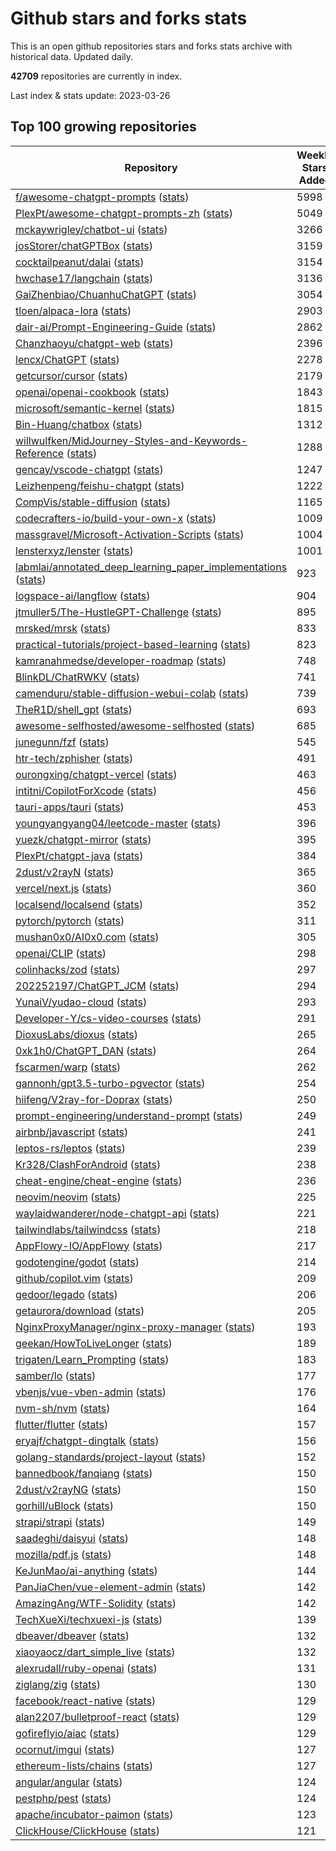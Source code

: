 # Github stars and forks stats
This is an open github repositories stars and forks stats archive with historical data. Updated daily.

**42709** repositories are currently in index.

Last index & stats update: 2023-03-26

## Top 100 growing repositories
| Repository | Weekly Stars Added | Total Stars |
|------|-------|-------|
| [f/awesome-chatgpt-prompts](/stats/f/a/f/awesome-chatgpt-prompts.md) ([stats](https://reviewgithub.com/rep/f/awesome-chatgpt-prompts)) | 5998 | 51465 |
| [PlexPt/awesome-chatgpt-prompts-zh](/stats/p/l/PlexPt/awesome-chatgpt-prompts-zh.md) ([stats](https://reviewgithub.com/rep/PlexPt/awesome-chatgpt-prompts-zh)) | 5049 | 21358 |
| [mckaywrigley/chatbot-ui](/stats/m/c/mckaywrigley/chatbot-ui.md) ([stats](https://reviewgithub.com/rep/mckaywrigley/chatbot-ui)) | 3266 | 3854 |
| [josStorer/chatGPTBox](/stats/j/o/josStorer/chatGPTBox.md) ([stats](https://reviewgithub.com/rep/josStorer/chatGPTBox)) | 3159 | 3893 |
| [cocktailpeanut/dalai](/stats/c/o/cocktailpeanut/dalai.md) ([stats](https://reviewgithub.com/rep/cocktailpeanut/dalai)) | 3154 | 6339 |
| [hwchase17/langchain](/stats/h/w/hwchase17/langchain.md) ([stats](https://reviewgithub.com/rep/hwchase17/langchain)) | 3136 | 15322 |
| [GaiZhenbiao/ChuanhuChatGPT](/stats/g/a/GaiZhenbiao/ChuanhuChatGPT.md) ([stats](https://reviewgithub.com/rep/GaiZhenbiao/ChuanhuChatGPT)) | 3054 | 5838 |
| [tloen/alpaca-lora](/stats/t/l/tloen/alpaca-lora.md) ([stats](https://reviewgithub.com/rep/tloen/alpaca-lora)) | 2903 | 5855 |
| [dair-ai/Prompt-Engineering-Guide](/stats/d/a/dair-ai/Prompt-Engineering-Guide.md) ([stats](https://reviewgithub.com/rep/dair-ai/Prompt-Engineering-Guide)) | 2862 | 17395 |
| [Chanzhaoyu/chatgpt-web](/stats/c/h/Chanzhaoyu/chatgpt-web.md) ([stats](https://reviewgithub.com/rep/Chanzhaoyu/chatgpt-web)) | 2396 | 10257 |
| [lencx/ChatGPT](/stats/l/e/lencx/ChatGPT.md) ([stats](https://reviewgithub.com/rep/lencx/ChatGPT)) | 2278 | 25656 |
| [getcursor/cursor](/stats/g/e/getcursor/cursor.md) ([stats](https://reviewgithub.com/rep/getcursor/cursor)) | 2179 | 2803 |
| [openai/openai-cookbook](/stats/o/p/openai/openai-cookbook.md) ([stats](https://reviewgithub.com/rep/openai/openai-cookbook)) | 1843 | 21737 |
| [microsoft/semantic-kernel](/stats/m/i/microsoft/semantic-kernel.md) ([stats](https://reviewgithub.com/rep/microsoft/semantic-kernel)) | 1815 | 3045 |
| [Bin-Huang/chatbox](/stats/b/i/Bin-Huang/chatbox.md) ([stats](https://reviewgithub.com/rep/Bin-Huang/chatbox)) | 1312 | 2205 |
| [willwulfken/MidJourney-Styles-and-Keywords-Reference](/stats/w/i/willwulfken/MidJourney-Styles-and-Keywords-Reference.md) ([stats](https://reviewgithub.com/rep/willwulfken/MidJourney-Styles-and-Keywords-Reference)) | 1288 | 5891 |
| [gencay/vscode-chatgpt](/stats/g/e/gencay/vscode-chatgpt.md) ([stats](https://reviewgithub.com/rep/gencay/vscode-chatgpt)) | 1247 | 2595 |
| [Leizhenpeng/feishu-chatgpt](/stats/l/e/Leizhenpeng/feishu-chatgpt.md) ([stats](https://reviewgithub.com/rep/Leizhenpeng/feishu-chatgpt)) | 1222 | 1939 |
| [CompVis/stable-diffusion](/stats/c/o/CompVis/stable-diffusion.md) ([stats](https://reviewgithub.com/rep/CompVis/stable-diffusion)) | 1165 | 47502 |
| [codecrafters-io/build-your-own-x](/stats/c/o/codecrafters-io/build-your-own-x.md) ([stats](https://reviewgithub.com/rep/codecrafters-io/build-your-own-x)) | 1009 | 194371 |
| [massgravel/Microsoft-Activation-Scripts](/stats/m/a/massgravel/Microsoft-Activation-Scripts.md) ([stats](https://reviewgithub.com/rep/massgravel/Microsoft-Activation-Scripts)) | 1004 | 29554 |
| [lensterxyz/lenster](/stats/l/e/lensterxyz/lenster.md) ([stats](https://reviewgithub.com/rep/lensterxyz/lenster)) | 1001 | 17391 |
| [labmlai/annotated_deep_learning_paper_implementations](/stats/l/a/labmlai/annotated_deep_learning_paper_implementations.md) ([stats](https://reviewgithub.com/rep/labmlai/annotated_deep_learning_paper_implementations)) | 923 | 18643 |
| [logspace-ai/langflow](/stats/l/o/logspace-ai/langflow.md) ([stats](https://reviewgithub.com/rep/logspace-ai/langflow)) | 904 | 1793 |
| [jtmuller5/The-HustleGPT-Challenge](/stats/j/t/jtmuller5/The-HustleGPT-Challenge.md) ([stats](https://reviewgithub.com/rep/jtmuller5/The-HustleGPT-Challenge)) | 895 | 1613 |
| [mrsked/mrsk](/stats/m/r/mrsked/mrsk.md) ([stats](https://reviewgithub.com/rep/mrsked/mrsk)) | 833 | 4517 |
| [practical-tutorials/project-based-learning](/stats/p/r/practical-tutorials/project-based-learning.md) ([stats](https://reviewgithub.com/rep/practical-tutorials/project-based-learning)) | 823 | 95389 |
| [kamranahmedse/developer-roadmap](/stats/k/a/kamranahmedse/developer-roadmap.md) ([stats](https://reviewgithub.com/rep/kamranahmedse/developer-roadmap)) | 748 | 234370 |
| [BlinkDL/ChatRWKV](/stats/b/l/BlinkDL/ChatRWKV.md) ([stats](https://reviewgithub.com/rep/BlinkDL/ChatRWKV)) | 741 | 4275 |
| [camenduru/stable-diffusion-webui-colab](/stats/c/a/camenduru/stable-diffusion-webui-colab.md) ([stats](https://reviewgithub.com/rep/camenduru/stable-diffusion-webui-colab)) | 739 | 5429 |
| [TheR1D/shell_gpt](/stats/t/h/TheR1D/shell_gpt.md) ([stats](https://reviewgithub.com/rep/TheR1D/shell_gpt)) | 693 | 2743 |
| [awesome-selfhosted/awesome-selfhosted](/stats/a/w/awesome-selfhosted/awesome-selfhosted.md) ([stats](https://reviewgithub.com/rep/awesome-selfhosted/awesome-selfhosted)) | 685 | 125085 |
| [junegunn/fzf](/stats/j/u/junegunn/fzf.md) ([stats](https://reviewgithub.com/rep/junegunn/fzf)) | 545 | 51053 |
| [htr-tech/zphisher](/stats/h/t/htr-tech/zphisher.md) ([stats](https://reviewgithub.com/rep/htr-tech/zphisher)) | 491 | 7807 |
| [ourongxing/chatgpt-vercel](/stats/o/u/ourongxing/chatgpt-vercel.md) ([stats](https://reviewgithub.com/rep/ourongxing/chatgpt-vercel)) | 463 | 1452 |
| [intitni/CopilotForXcode](/stats/i/n/intitni/CopilotForXcode.md) ([stats](https://reviewgithub.com/rep/intitni/CopilotForXcode)) | 456 | 1614 |
| [tauri-apps/tauri](/stats/t/a/tauri-apps/tauri.md) ([stats](https://reviewgithub.com/rep/tauri-apps/tauri)) | 453 | 61226 |
| [youngyangyang04/leetcode-master](/stats/y/o/youngyangyang04/leetcode-master.md) ([stats](https://reviewgithub.com/rep/youngyangyang04/leetcode-master)) | 396 | 36965 |
| [yuezk/chatgpt-mirror](/stats/y/u/yuezk/chatgpt-mirror.md) ([stats](https://reviewgithub.com/rep/yuezk/chatgpt-mirror)) | 395 | 932 |
| [PlexPt/chatgpt-java](/stats/p/l/PlexPt/chatgpt-java.md) ([stats](https://reviewgithub.com/rep/PlexPt/chatgpt-java)) | 384 | 1449 |
| [2dust/v2rayN](/stats/2/d/2dust/v2rayN.md) ([stats](https://reviewgithub.com/rep/2dust/v2rayN)) | 365 | 39650 |
| [vercel/next.js](/stats/v/e/vercel/next.js.md) ([stats](https://reviewgithub.com/rep/vercel/next.js)) | 360 | 102971 |
| [localsend/localsend](/stats/l/o/localsend/localsend.md) ([stats](https://reviewgithub.com/rep/localsend/localsend)) | 352 | 9354 |
| [pytorch/pytorch](/stats/p/y/pytorch/pytorch.md) ([stats](https://reviewgithub.com/rep/pytorch/pytorch)) | 311 | 64362 |
| [mushan0x0/AI0x0.com](/stats/m/u/mushan0x0/AI0x0.com.md) ([stats](https://reviewgithub.com/rep/mushan0x0/AI0x0.com)) | 305 | 495 |
| [openai/CLIP](/stats/o/p/openai/CLIP.md) ([stats](https://reviewgithub.com/rep/openai/CLIP)) | 298 | 13190 |
| [colinhacks/zod](/stats/c/o/colinhacks/zod.md) ([stats](https://reviewgithub.com/rep/colinhacks/zod)) | 297 | 20378 |
| [202252197/ChatGPT_JCM](/stats/2/0/202252197/ChatGPT_JCM.md) ([stats](https://reviewgithub.com/rep/202252197/ChatGPT_JCM)) | 294 | 898 |
| [YunaiV/yudao-cloud](/stats/y/u/YunaiV/yudao-cloud.md) ([stats](https://reviewgithub.com/rep/YunaiV/yudao-cloud)) | 293 | 8565 |
| [Developer-Y/cs-video-courses](/stats/d/e/Developer-Y/cs-video-courses.md) ([stats](https://reviewgithub.com/rep/Developer-Y/cs-video-courses)) | 291 | 53878 |
| [DioxusLabs/dioxus](/stats/d/i/DioxusLabs/dioxus.md) ([stats](https://reviewgithub.com/rep/DioxusLabs/dioxus)) | 265 | 7949 |
| [0xk1h0/ChatGPT_DAN](/stats/0/x/0xk1h0/ChatGPT_DAN.md) ([stats](https://reviewgithub.com/rep/0xk1h0/ChatGPT_DAN)) | 264 | 693 |
| [fscarmen/warp](/stats/f/s/fscarmen/warp.md) ([stats](https://reviewgithub.com/rep/fscarmen/warp)) | 262 | 3478 |
| [gannonh/gpt3.5-turbo-pgvector](/stats/g/a/gannonh/gpt3.5-turbo-pgvector.md) ([stats](https://reviewgithub.com/rep/gannonh/gpt3.5-turbo-pgvector)) | 254 | 525 |
| [hiifeng/V2ray-for-Doprax](/stats/h/i/hiifeng/V2ray-for-Doprax.md) ([stats](https://reviewgithub.com/rep/hiifeng/V2ray-for-Doprax)) | 250 | 6662 |
| [prompt-engineering/understand-prompt](/stats/p/r/prompt-engineering/understand-prompt.md) ([stats](https://reviewgithub.com/rep/prompt-engineering/understand-prompt)) | 249 | 1815 |
| [airbnb/javascript](/stats/a/i/airbnb/javascript.md) ([stats](https://reviewgithub.com/rep/airbnb/javascript)) | 241 | 132551 |
| [leptos-rs/leptos](/stats/l/e/leptos-rs/leptos.md) ([stats](https://reviewgithub.com/rep/leptos-rs/leptos)) | 239 | 7513 |
| [Kr328/ClashForAndroid](/stats/k/r/Kr328/ClashForAndroid.md) ([stats](https://reviewgithub.com/rep/Kr328/ClashForAndroid)) | 238 | 22021 |
| [cheat-engine/cheat-engine](/stats/c/h/cheat-engine/cheat-engine.md) ([stats](https://reviewgithub.com/rep/cheat-engine/cheat-engine)) | 236 | 10529 |
| [neovim/neovim](/stats/n/e/neovim/neovim.md) ([stats](https://reviewgithub.com/rep/neovim/neovim)) | 225 | 63945 |
| [waylaidwanderer/node-chatgpt-api](/stats/w/a/waylaidwanderer/node-chatgpt-api.md) ([stats](https://reviewgithub.com/rep/waylaidwanderer/node-chatgpt-api)) | 221 | 2569 |
| [tailwindlabs/tailwindcss](/stats/t/a/tailwindlabs/tailwindcss.md) ([stats](https://reviewgithub.com/rep/tailwindlabs/tailwindcss)) | 218 | 66318 |
| [AppFlowy-IO/AppFlowy](/stats/a/p/AppFlowy-IO/AppFlowy.md) ([stats](https://reviewgithub.com/rep/AppFlowy-IO/AppFlowy)) | 217 | 33045 |
| [godotengine/godot](/stats/g/o/godotengine/godot.md) ([stats](https://reviewgithub.com/rep/godotengine/godot)) | 214 | 59679 |
| [github/copilot.vim](/stats/g/i/github/copilot.vim.md) ([stats](https://reviewgithub.com/rep/github/copilot.vim)) | 209 | 4666 |
| [gedoor/legado](/stats/g/e/gedoor/legado.md) ([stats](https://reviewgithub.com/rep/gedoor/legado)) | 206 | 13814 |
| [getaurora/download](/stats/g/e/getaurora/download.md) ([stats](https://reviewgithub.com/rep/getaurora/download)) | 205 | 1207 |
| [NginxProxyManager/nginx-proxy-manager](/stats/n/g/NginxProxyManager/nginx-proxy-manager.md) ([stats](https://reviewgithub.com/rep/NginxProxyManager/nginx-proxy-manager)) | 193 | 12105 |
| [geekan/HowToLiveLonger](/stats/g/e/geekan/HowToLiveLonger.md) ([stats](https://reviewgithub.com/rep/geekan/HowToLiveLonger)) | 189 | 22261 |
| [trigaten/Learn_Prompting](/stats/t/r/trigaten/Learn_Prompting.md) ([stats](https://reviewgithub.com/rep/trigaten/Learn_Prompting)) | 183 | 1386 |
| [samber/lo](/stats/s/a/samber/lo.md) ([stats](https://reviewgithub.com/rep/samber/lo)) | 177 | 10657 |
| [vbenjs/vue-vben-admin](/stats/v/b/vbenjs/vue-vben-admin.md) ([stats](https://reviewgithub.com/rep/vbenjs/vue-vben-admin)) | 176 | 16744 |
| [nvm-sh/nvm](/stats/n/v/nvm-sh/nvm.md) ([stats](https://reviewgithub.com/rep/nvm-sh/nvm)) | 164 | 65774 |
| [flutter/flutter](/stats/f/l/flutter/flutter.md) ([stats](https://reviewgithub.com/rep/flutter/flutter)) | 157 | 151468 |
| [eryajf/chatgpt-dingtalk](/stats/e/r/eryajf/chatgpt-dingtalk.md) ([stats](https://reviewgithub.com/rep/eryajf/chatgpt-dingtalk)) | 156 | 1060 |
| [golang-standards/project-layout](/stats/g/o/golang-standards/project-layout.md) ([stats](https://reviewgithub.com/rep/golang-standards/project-layout)) | 152 | 38606 |
| [bannedbook/fanqiang](/stats/b/a/bannedbook/fanqiang.md) ([stats](https://reviewgithub.com/rep/bannedbook/fanqiang)) | 150 | 29627 |
| [2dust/v2rayNG](/stats/2/d/2dust/v2rayNG.md) ([stats](https://reviewgithub.com/rep/2dust/v2rayNG)) | 150 | 20155 |
| [gorhill/uBlock](/stats/g/o/gorhill/uBlock.md) ([stats](https://reviewgithub.com/rep/gorhill/uBlock)) | 150 | 35015 |
| [strapi/strapi](/stats/s/t/strapi/strapi.md) ([stats](https://reviewgithub.com/rep/strapi/strapi)) | 149 | 52656 |
| [saadeghi/daisyui](/stats/s/a/saadeghi/daisyui.md) ([stats](https://reviewgithub.com/rep/saadeghi/daisyui)) | 148 | 19253 |
| [mozilla/pdf.js](/stats/m/o/mozilla/pdf.js.md) ([stats](https://reviewgithub.com/rep/mozilla/pdf.js)) | 148 | 41877 |
| [KeJunMao/ai-anything](/stats/k/e/KeJunMao/ai-anything.md) ([stats](https://reviewgithub.com/rep/KeJunMao/ai-anything)) | 144 | 317 |
| [PanJiaChen/vue-element-admin](/stats/p/a/PanJiaChen/vue-element-admin.md) ([stats](https://reviewgithub.com/rep/PanJiaChen/vue-element-admin)) | 142 | 81460 |
| [AmazingAng/WTF-Solidity](/stats/a/m/AmazingAng/WTF-Solidity.md) ([stats](https://reviewgithub.com/rep/AmazingAng/WTF-Solidity)) | 142 | 6618 |
| [TechXueXi/techxuexi-js](/stats/t/e/TechXueXi/techxuexi-js.md) ([stats](https://reviewgithub.com/rep/TechXueXi/techxuexi-js)) | 139 | 2938 |
| [dbeaver/dbeaver](/stats/d/b/dbeaver/dbeaver.md) ([stats](https://reviewgithub.com/rep/dbeaver/dbeaver)) | 132 | 31207 |
| [xiaoyaocz/dart_simple_live](/stats/x/i/xiaoyaocz/dart_simple_live.md) ([stats](https://reviewgithub.com/rep/xiaoyaocz/dart_simple_live)) | 132 | 360 |
| [alexrudall/ruby-openai](/stats/a/l/alexrudall/ruby-openai.md) ([stats](https://reviewgithub.com/rep/alexrudall/ruby-openai)) | 131 | 1045 |
| [ziglang/zig](/stats/z/i/ziglang/zig.md) ([stats](https://reviewgithub.com/rep/ziglang/zig)) | 130 | 20696 |
| [facebook/react-native](/stats/f/a/facebook/react-native.md) ([stats](https://reviewgithub.com/rep/facebook/react-native)) | 129 | 108522 |
| [alan2207/bulletproof-react](/stats/a/l/alan2207/bulletproof-react.md) ([stats](https://reviewgithub.com/rep/alan2207/bulletproof-react)) | 129 | 17532 |
| [gofireflyio/aiac](/stats/g/o/gofireflyio/aiac.md) ([stats](https://reviewgithub.com/rep/gofireflyio/aiac)) | 129 | 2030 |
| [ocornut/imgui](/stats/o/c/ocornut/imgui.md) ([stats](https://reviewgithub.com/rep/ocornut/imgui)) | 127 | 46250 |
| [ethereum-lists/chains](/stats/e/t/ethereum-lists/chains.md) ([stats](https://reviewgithub.com/rep/ethereum-lists/chains)) | 127 | 4719 |
| [angular/angular](/stats/a/n/angular/angular.md) ([stats](https://reviewgithub.com/rep/angular/angular)) | 124 | 87092 |
| [pestphp/pest](/stats/p/e/pestphp/pest.md) ([stats](https://reviewgithub.com/rep/pestphp/pest)) | 124 | 6609 |
| [apache/incubator-paimon](/stats/a/p/apache/incubator-paimon.md) ([stats](https://reviewgithub.com/rep/apache/incubator-paimon)) | 123 | 609 |
| [ClickHouse/ClickHouse](/stats/c/l/ClickHouse/ClickHouse.md) ([stats](https://reviewgithub.com/rep/ClickHouse/ClickHouse)) | 121 | 27693 |
